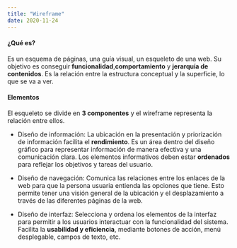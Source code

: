 ```yaml
---
title: "Wireframe"
date: 2020-11-24
---
```


#### **¿Qué es?**

Es un esquema de páginas, una guía visual, un esqueleto de una web. 
Su objetivo es conseguir **funcionalidad**,**comportamiento** y **jerarquía de contenidos**.
Es la relación entre la estructura conceptual y la superficie, lo que se va a ver.

####  **Elementos**

El esqueleto se divide en **3 componentes** y el wireframe representa la relación entre ellos. 

* Diseño de información: 
La ubicación en la presentación y priorización de información facilita el **rendimiento**. Es un área dentro del diseño gráfico para representar información de manera efectiva y una comunicación clara. 
Los elementos informativos deben estar **ordenados** para reflejar los objetivos y tareas del usuario.

* Diseño de navegación:
Comunica las relaciones entre los enlaces de la web para que la persona usuaria entienda las opciones que tiene. Esto permite tener una visión general de la ubicación y el desplazamiento a través de las diferentes páginas de la web. 

* Diseño de interfaz:
Selecciona y ordena los elementos de la interfaz para permitir a los usuarios interactuar con la funcionalidad del sistema. 
Facilita la **usabilidad y eficiencia**, mediante botones de acción, menú desplegable, campos de texto, etc.